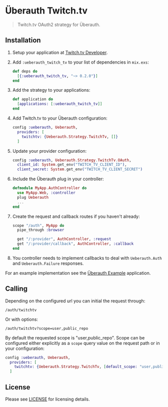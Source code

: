 # Überauth Twitch.tv

> Twitch.tv OAuth2 strategy for Überauth.

## Installation

1. Setup your application at [Twitch.tv Developer](https://www.twitch.tv/kraken/oauth2/clients/new).

1. Add `:ueberauth_twitch_tv` to your list of dependencies in `mix.exs`:

    ```elixir
    def deps do
      [{:ueberauth_twitch_tv, "~> 0.2.0"}]
    end
    ```

1. Add the strategy to your applications:

    ```elixir
    def application do
      [applications: [:ueberauth_twitch_tv]]
    end
    ```

1. Add Twitch.tv to your Überauth configuration:

    ```elixir
    config :ueberauth, Ueberauth,
      providers: [
        twitchtv: {Ueberauth.Strategy.TwitchTv, []}
      ]
    ```

1.  Update your provider configuration:

    ```elixir
    config :ueberauth, Ueberauth.Strategy.TwitchTv.OAuth,
      client_id: System.get_env("TWITCH_TV_CLIENT_ID"),
      client_secret: System.get_env("TWITCH_TV_CLIENT_SECRET")
    ```

1.  Include the Überauth plug in your controller:

    ```elixir
    defmodule MyApp.AuthController do
      use MyApp.Web, :controller
      plug Ueberauth
      ...
    end
    ```

1.  Create the request and callback routes if you haven't already:

    ```elixir
    scope "/auth", MyApp do
      pipe_through :browser

      get "/:provider", AuthController, :request
      get "/:provider/callback", AuthController, :callback
    end
    ```

1. You controller needs to implement callbacks to deal with `Ueberauth.Auth` and `Ueberauth.Failure` responses.

For an example implementation see the [Überauth Example](https://github.com/ueberauth/ueberauth_example) application.

## Calling

Depending on the configured url you can initial the request through:

    /auth/twitchtv

Or with options:

    /auth/twitchtv?scope=user,public_repo

By default the requested scope is "user,public\_repo". Scope can be configured either explicitly as a `scope` query value on the request path or in your configuration:

```elixir
config :ueberauth, Ueberauth,
  providers: [
    twitchtv: {Ueberauth.Strategy.TwitchTv, [default_scope: "user,public_repo,notifications"]}
  ]
```

## License

Please see [LICENSE](https://github.com/tim-machine/ueberauth_twitch_tv/blob/master/LICENSE) for licensing details.
